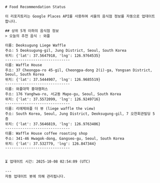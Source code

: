 
    # Food Recommendation Status

    이 리포지토리는 Google Places API를 사용하여 서울의 음식점 정보를 자동으로 업데이트합니다.

    ## 상위 5개 이하의 음식점 정보
    > 오늘의 추천 음식 : 와플

	이름: Deoksugung Liege Waffle
	주소: 5 Deoksugung-gil, Jung District, Seoul, South Korea
	위치: {'lat': 37.5647918, 'lng': 126.9764535}
	------------------------------
	이름: Waffle House
	주소: 37 Cheongpa-ro 45-gil, Cheongpa-dong 2(i)-ga, Yongsan District, Seoul, South Korea
	위치: {'lat': 37.5444907, 'lng': 126.9685519}
	------------------------------
	이름: 와플대학 홍대캠퍼스
	주소: 176 Yanghwa-ro, 서교동 Mapo-gu, Seoul, South Korea
	위치: {'lat': 37.5572099, 'lng': 126.9249716}
	------------------------------
	이름: 리에제와플 더 뷰 (liege waffle the view)
	주소: South Korea, Seoul, Jung District, Deoksugung-gil, 7 오천회관빌딩 5층
	위치: {'lat': 37.5646819, 'lng': 126.9763406}
	------------------------------
	이름: Waffle House coffee roasting shop
	주소: 341-46 Hwagok-dong, Gangseo-gu, Seoul, South Korea
	위치: {'lat': 37.532779, 'lng': 126.847344}
	------------------------------


    ⏳ 업데이트 시간: 2025-10-08 02:54:09 (UTC)

    ---
    자동 업데이트 봇에 의해 관리됩니다.
    